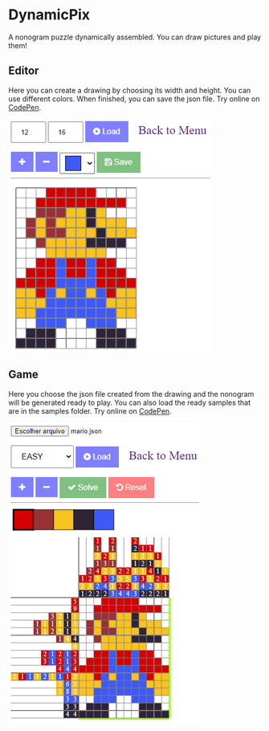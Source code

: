 # DynamicPix
A nonogram puzzle dynamically assembled. You can draw pictures and play them!

## Editor
Here you can create a drawing by choosing its width and height. You can use different colors. When finished, you can save the json file. Try online on [CodePen](https://codepen.io/kazluBR/full/WNpvEJz).

![alt text](https://github.com/kazluBR/DynamicPix/blob/master/docs/editor.png)

## Game
Here you choose the json file created from the drawing and the nonogram will be generated ready to play. You can also load the ready samples that are in the samples folder. Try online on [CodePen](https://codepen.io/kazluBR/full/pJqrgY).

![alt text](https://github.com/kazluBR/DynamicPix/blob/master/docs/game.png)
